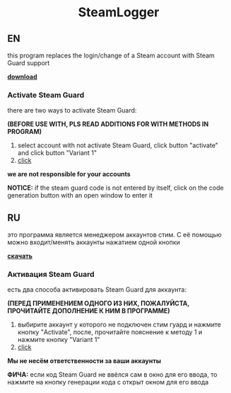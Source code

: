 # <p align="center">SteamLogger</p>
## EN
this program replaces the login/change of a Steam account with Steam Guard support

**[download](https://github.com/2sweetheart2/SteamLogger/releases/)**
### Activate Steam Guard
there are two ways to activate Steam Guard:

**(BEFORE USE WITH, PLS READ ADDITIONS FOR WITH METHODS IN PROGRAM)**

1) select account with not activate Steam Guard, click button "activate" and click button "Variant 1"
2) [click](https://github.com/Sovamorco/SteamSharedSecret)

**we are not responsible for your accounts**


**NOTICE:** if the steam guard code is not entered by itself, click on the code generation button with an open window to enter it
## RU
это программа является менеджером аккаунтов стим. С её помощью можно входит/менять аккаунты нажатием одной кнопки

**[скачать](https://github.com/2sweetheart2/SteamLogger/releases/)**
### Активация Steam Guard
есть два способа активировать Steam Guard для аккаунта:

**(ПЕРЕД ПРИМЕНЕНИЕМ ОДНОГО ИЗ НИХ, ПОЖАЛУЙСТА, ПРОЧИТАЙТЕ ДОПОЛНЕНИЕ К НИМ В ПРОГРАММЕ)**

1) выбирите аккаунт у которого не подключен стим гуард и нажмите кнопку "Activate", после, прочитайте пояснение к методу 1 и нажмите кнопку "Variant 1"
2) [click](https://github.com/Sovamorco/SteamSharedSecret)

**Мы не несём ответственности за ваши аккаунты**

**ФИЧА:** если код Steam Guard не ввёлся сам в окно для его ввода, то нажмите на кнопку генерации кода с открыт окном для его ввода

